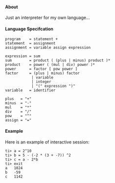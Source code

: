 #### About
Just an interpreter for my own language...

#### Language Specifcation
    program    = statement +
    statement  = assignment
    assignment = variable assign expression
    
    expression = sum
    sum        = product ( (plus | minus) product )*
    product    = power ( (mul | div) power )*
    power      = factor [ pow power ]
    factor     = (plus | minus) factor
                | variable
                | integer
                | "(" expression ")"
    variable   = identifier
                
    plus   = "+"
    minus  = "-"
    mul    = "*"
    div    = "/"
    pow    = "^"
    assign = "="

#### Example
Here is an example of interactive session:

    ti> a = 2^10
    ti> b = 5 - (-2 * (3 + -7)) ^2
    ti> c = a - 2*b
    ti> exit
    a	1024
    b	-59
    c	1142
